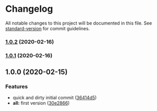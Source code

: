 # Changelog

All notable changes to this project will be documented in this file. See [standard-version](https://github.com/conventional-changelog/standard-version) for commit guidelines.

### [1.0.2](https://github.com/andyno/homebridge-millheat/compare/v1.0.1...v1.0.2) (2020-02-16)

### [1.0.1](https://github.com/andyno/homebridge-millheat/compare/v1.0.0...v1.0.1) (2020-02-16)

## 1.0.0 (2020-02-15)


### Features

* quick and dirty initial commit ([36414d5](https://github.com/andyno/homebridge-millheat/commit/36414d514abc3fb646535f3bde0894993332a2aa))
* **all:** first version ([30e2866](https://github.com/andyno/homebridge-millheat/commit/30e2866bcd5e93ad011a7947742471df7dcf8fe9))
